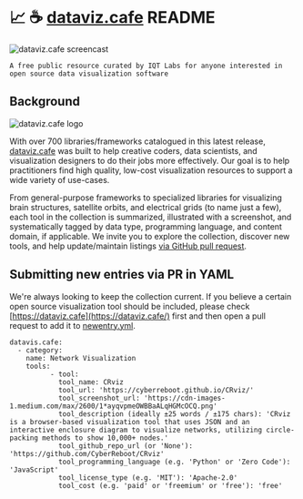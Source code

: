 
# :chart_with_upwards_trend: :coffee: [dataviz.cafe](https://dataviz.cafe/) README

<img src="https://res.cloudinary.com/dzu5qhcon/image/upload/v1567618663/site_assets/Dataviz.cafe_Screencast.png" alt="dataviz.cafe screencast" />

```
A free public resource curated by IQT Labs for anyone interested in open source data visualization software
```

## Background

<img src="https://res.cloudinary.com/dzu5qhcon/image/upload/f_auto,q_auto:eco/v1567608353/logo/dataviz_cafe_logo_block.png" alt="dataviz.cafe logo" />

With over 700 libraries/frameworks catalogued in this latest release, [dataviz.cafe](https://dataviz.cafe/) was built to help creative coders, data scientists, and visualization designers to do their jobs more effectively. Our goal is to help practitioners find high quality, low-cost visualization resources to support a wide variety of use-cases.

From general-purpose frameworks to specialized libraries for visualizing brain structures, satellite orbits, and electrical grids (to name just a few), each tool in the collection is summarized, illustrated with a screenshot, and systematically tagged by data type, programming language, and content domain,  if applicable. We invite you to explore the collection, discover new tools, and help update/maintain listings [via GitHub pull request](https://github.com/dataviz-cafe/contribute/pulls).

## Submitting new entries via PR in YAML

We're always looking to keep the collection current. If you believe a certain open source visualization tool should be included, please check [https://dataviz.cafe](https://dataviz.cafe/) first and then open a pull request to add it to [newentry.yml](new_entry.yml).

```
datavis.cafe:
  - category:
    name: Network Visualization
    tools:
          - tool:
            tool_name: CRviz
            tool_url: 'https://cyberreboot.github.io/CRviz/'
            tool_screenshot_url: 'https://cdn-images-1.medium.com/max/2600/1*ayqvpmeOWBBaALqHGMcOCQ.png'
            tool_description (ideally ±25 words / ±175 chars): 'CRviz is a browser-based visualization tool that uses JSON and an interactive enclosure diagram to visualize networks, utilizing circle-packing methods to show 10,000+ nodes.'
            tool_github_repo_url (or 'None'): 'https://github.com/CyberReboot/CRviz'
            tool_programming_language (e.g. 'Python' or 'Zero Code'): 'JavaScript'
            tool_license_type (e.g. 'MIT'): 'Apache-2.0'
            tool_cost (e.g. 'paid' or 'freemium' or 'free'): 'free' 
```
